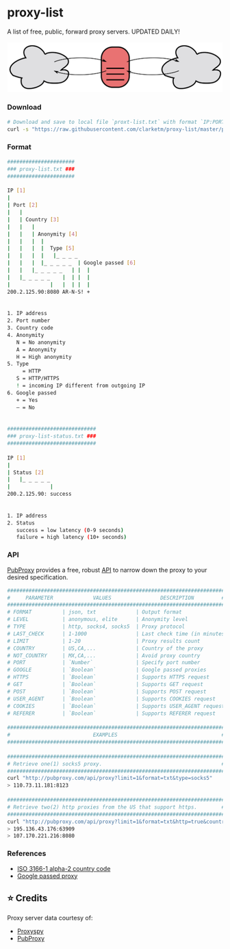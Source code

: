 # proxy-list
A list of free, public, forward proxy servers. UPDATED DAILY!
<br>
<br>
[![proxy-list](/proxy.png)](https://github.com/clarketm/proxy-list)

### Download
```bash
# Download and save to local file `proxt-list.txt` with format `IP:PORT`
curl -s "https://raw.githubusercontent.com/clarketm/proxy-list/master/proxy-list.txt" | sed '1,2d; $d; s/\s.*//; /^$/d' > proxy-list.txt
```

### Format
```bash
######################
### proxy-list.txt ###
######################

IP [1]
|
| Port [2]
|   |
|   | Country [3]
|   |   |
|   |   | Anonymity [4]
|   |   |  |
|   |   |  |  Type [5]
|   |   |  |   |_ _ _ _
|   |   |  |_ _ _ _ _  | Google passed [6]
|   |   |_ _ _ _ _   | |  |
|   |_ _ _ _ _    |  | |  |
|             |   |  | |  |
200.2.125.90:8080 AR-N-S! +


1. IP address
2. Port number
3. Country code
4. Anonymity
   N = No anonymity
   A = Anonymity
   H = High anonymity
5. Type
     = HTTP
   S = HTTP/HTTPS
   ! = incoming IP different from outgoing IP
6. Google passed
   + = Yes
   – = No


#############################
### proxy-list-status.txt ###
#############################

IP [1]
|
| Status [2]
|   |_ _ _ _ _
|             |
200.2.125.90: success


1. IP address
2. Status
   success = low latency (0-9 seconds)
   failure = high latency (10+ seconds)
```

### API
[PubProxy](http://pubproxy.com/) provides a free, robust [API](http://pubproxy.com/#settings) to narrow down the proxy to your desired specification.

```bash
#######################################################################
#     PARAMETER             VALUES                DESCRIPTION         #
#######################################################################
# FORMAT          | json, txt             | Output format
# LEVEL           | anonymous, elite      | Anonymity level
# TYPE            | http, socks4, socks5  | Proxy protocol
# LAST_CHECK      | 1-1000                | Last check time (in minutes)
# LIMIT           | 1-20                  | Proxy results count
# COUNTRY         | US,CA,...             | Country of the proxy
# NOT_COUNTRY     | MX,CA,...             | Avoid proxy country
# PORT            | `Number`              | Specify port number
# GOOGLE          | `Boolean`             | Google passed proxies
# HTTPS           | `Boolean`             | Supports HTTPS request
# GET             | `Boolean`             | Supports GET request
# POST            | `Boolean`             | Supports POST request
# USER_AGENT      | `Boolean`             | Supports COOKIES request
# COOKIES         | `Boolean`             | Supports USER_AGENT request
# REFERER         | `Boolean`             | Supports REFERER request

#######################################################################
#                           EXAMPLES                                  #
#######################################################################

#######################################################################
# Retrieve one(1) socks5 proxy.                                       #
#######################################################################
curl "http://pubproxy.com/api/proxy?limit=1&format=txt&type=socks5"
> 110.73.11.181:8123

#######################################################################
# Retrieve two(2) http proxies from the US that support https.        #
#######################################################################
curl "http://pubproxy.com/api/proxy?limit=1&format=txt&http=true&country=US&type=http"
> 195.136.43.176:63909
> 107.170.221.216:8080
```

### References
* [ISO 3166-1 alpha-2 country code](https://en.wikipedia.org/wiki/ISO_3166-1_alpha-2)
* [Google passed proxy](https://www.my-proxy.com/blog/google-proxies-dead)

## :star: Credits
Proxy server data courtesy of:
* [Proxyspy](http://spys.me/proxy.txt)
* [PubProxy](http://pubproxy.com/)
